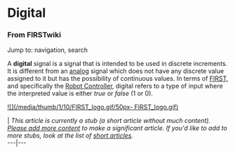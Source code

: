 # Digital

### From FIRSTwiki

Jump to: navigation, search

A **digital** signal is a signal that is intended to be used in discrete
increments. It is different from an [analog](Analog "Analog" )
signal which does not have any discrete value assigned to it but has the
possibility of continuous values. In terms of [FIRST](FIRST "FIRST"
), and specifically the [Robot Controller](Robot_Controller "Robot
Controller" ), digital refers to a type of input where the interpreted value
is either _true_ or _false_ (1 or 0).

[![](/media/thumb/1/10/FIRST_logo.gif/50px-
FIRST_logo.gif)](Image:FIRST_logo.gif "" )

|  _This article is currently a stub (a short article without much content).
[Please add more
content](http://www.firstwiki.net/index.php?title=Digital&action=edit
"http://www.firstwiki.net/index.php?title=Digital&action=edit" ) to make a
significant article. If you'd like to add to more stubs, look at the list of
[short articles](Special:Shortpages "Special:Shortpages" )._  
---|---  
  

